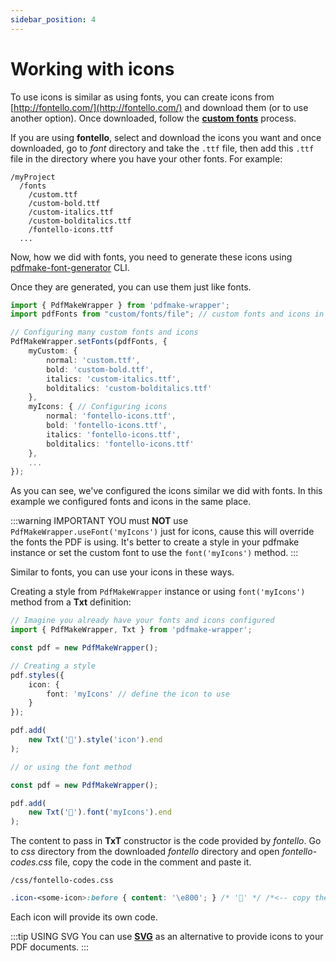 ```yaml
---
sidebar_position: 4
---
```


# Working with icons

To use icons is similar as using fonts, you can create icons from [http://fontello.com/](http://fontello.com/) and download them (or to use another option). Once downloaded, follow the **[custom fonts](./working-with-fonts.md)** process.

If you are using **fontello**, select and download the icons you want and once downloaded, go to *font* directory and take the `.ttf` file, then add this `.ttf` file in the directory where you have your other fonts. For example:

```text
/myProject
  /fonts
    /custom.ttf
    /custom-bold.ttf
    /custom-italics.ttf
    /custom-bolditalics.ttf
    /fontello-icons.ttf
  ...
```

Now, how we did with fonts, you need to generate these icons using [pdfmake-font-generator](https://github.com/Lugriz/pdfmake-font-generator) CLI.

Once they are generated, you can use them just like fonts.

```typescript
import { PdfMakeWrapper } from 'pdfmake-wrapper';
import pdfFonts from "custom/fonts/file"; // custom fonts and icons in the same file

// Configuring many custom fonts and icons
PdfMakeWrapper.setFonts(pdfFonts, {
    myCustom: {
        normal: 'custom.ttf',
        bold: 'custom-bold.ttf',
        italics: 'custom-italics.ttf',
        bolditalics: 'custom-bolditalics.ttf'
    },
    myIcons: { // Configuring icons
        normal: 'fontello-icons.ttf',
        bold: 'fontello-icons.ttf',
        italics: 'fontello-icons.ttf',
        bolditalics: 'fontello-icons.ttf'
    },
    ...
});
```

As you can see, we've configured the icons similar we did with fonts. In this example we configured fonts and icons in the same place.

:::warning IMPORTANT
YOU must **NOT** use `PdfMakeWrapper.useFont('myIcons')` just for icons, cause this will override the fonts the PDF is using. It's better to create a style in your pdfmake instance or set the custom font to use the `font('myIcons')` method.
:::

Similar to fonts, you can use your icons in these ways.

Creating a style from `PdfMakeWrapper` instance or using `font('myIcons')` method from a **Txt** definition:

```typescript
// Imagine you already have your fonts and icons configured
import { PdfMakeWrapper, Txt } from 'pdfmake-wrapper';

const pdf = new PdfMakeWrapper();

// Creating a style
pdf.styles({
    icon: {
        font: 'myIcons' // define the icon to use
    }
});

pdf.add(
    new Txt('').style('icon').end
);

// or using the font method

const pdf = new PdfMakeWrapper();

pdf.add(
    new Txt('').font('myIcons').end
);
```

The content to pass in **TxT** constructor is the code provided by *fontello*. Go to *css* directory from the downloaded *fontello* directory and open *fontello-codes.css* file, copy the code in the comment and paste it.

`/css/fontello-codes.css`

```css
.icon-<some-icon>:before { content: '\e800'; } /* '' */ /*<-- copy the square into the comment*/
```

Each icon will provide its own code.

:::tip USING SVG
You can use **[SVG](../api-references/definitions/svg.md)** as an alternative to provide icons to your PDF documents.
:::
